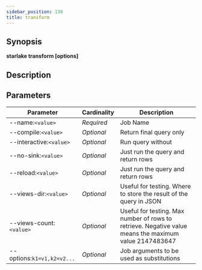 ```yaml
---
sidebar_position: 130
title: transform
---
```



## Synopsis

**starlake transform [options]**

## Description


## Parameters

Parameter|Cardinality|Description
---|---|---
--name:`<value>`|*Required*|Job Name
--compile:`<value>`|*Optional*|Return final query only
--interactive:`<value>`|*Optional*|Run query without 
--no-sink:`<value>`|*Optional*|Just run the query and return rows
--reload:`<value>`|*Optional*|Just run the query and return rows
--views-dir:`<value>`|*Optional*|Useful for testing. Where to store the result of the query in JSON
--views-count:`<value>`|*Optional*|Useful for testing. Max number of rows to retrieve. Negative value means the maximum value 2147483647
--options:`k1=v1,k2=v2...`|*Optional*|Job arguments to be used as substitutions

